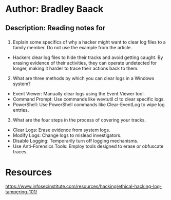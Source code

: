 # Author: Bradley Baack

## Description: Reading notes for

### 


1) Explain some specifics of why a hacker might want to clear log files to a family member. Do not use the example from the article.
  - Hackers clear log files to hide their tracks and avoid getting caught. By erasing evidence of their activities, they can operate undetected for longer, making it harder to trace their actions back to them.
2) What are three methods by which you can clear logs in a Windows system?
  - Event Viewer: Manually clear logs using the Event Viewer tool.
  - Command Prompt: Use commands like wevtutil cl <logname> to clear specific logs.
  - PowerShell: Use PowerShell commands like Clear-EventLog to wipe log entries.
3) What are the four steps in the process of covering your tracks.
  - Clear Logs: Erase evidence from system logs.
  - Modify Logs: Change logs to mislead investigators.
  - Disable Logging: Temporarily turn off logging mechanisms.
  - Use Anti-Forensics Tools: Employ tools designed to erase or obfuscate traces.


# Resources
https://www.infosecinstitute.com/resources/hacking/ethical-hacking-log-tampering-101/
